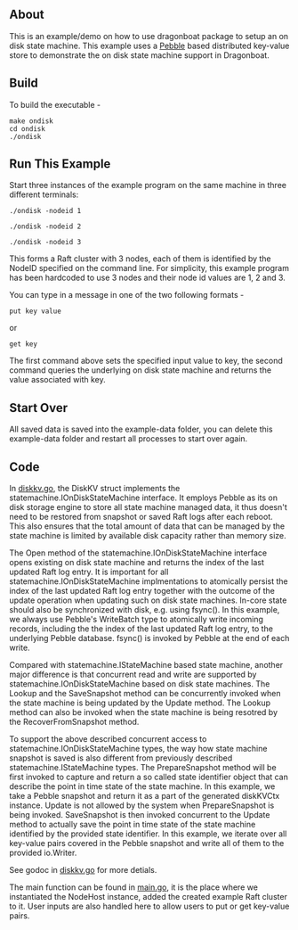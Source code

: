## About

This is an example/demo on how to use dragonboat package to setup an on disk state machine. This example uses a [Pebble](https://github.com/cockroachdb/pebble) based distributed key-value store to demonstrate the on disk state machine support in Dragonboat.

## Build

To build the executable -

```
make ondisk
cd ondisk
./ondisk
```

## Run This Example

Start three instances of the example program on the same machine in three different terminals:

```
./ondisk -nodeid 1
```

```
./ondisk -nodeid 2
```

```
./ondisk -nodeid 3
```

This forms a Raft cluster with 3 nodes, each of them is identified by the NodeID specified on the command line. For simplicity, this example program has been hardcoded to use 3 nodes and their node id values are 1, 2 and 3.

You can type in a message in one of the two following formats -

```
put key value
```

or

```
get key
```

The first command above sets the specified input value to key, the second command queries the underlying on disk state machine and returns the value associated with key.

## Start Over

All saved data is saved into the example-data folder, you can delete this example-data folder and restart all processes to start over again.

## Code

In [diskkv.go](diskkv.go), the DiskKV struct implements the statemachine.IOnDiskStateMachine interface. It employs Pebble as its on disk storage engine to store all state machine managed data, it thus doesn't need to be restored from snapshot or saved Raft logs after each reboot. This also ensures that the total amount of data that can be managed by the state machine is limited by available disk capacity rather than memory size.

The Open method of the statemachine.IOnDiskStateMachine interface opens existing on disk state machine and returns the index of the last updated Raft log entry. It is important for all statemachine.IOnDiskStateMachine implmentations to atomically persist the index of the last updated Raft log entry together with the outcome of the update operation when updating such on disk state machines. In-core state should also be synchronized with disk, e.g. using fsync(). In this example, we always use Pebble's WriteBatch type to atomically write incoming records, including the the index of the last updated Raft log entry, to the underlying Pebble database. fsync() is invoked by Pebble at the end of each write.

Compared with statemachine.IStateMachine based state machine, another major difference is that concurrent read and write are supported by statemachine.IOnDiskStateMachine based on disk state machines. The Lookup and the SaveSnapshot method can be concurrently invoked when the state machine is being updated by the Update method. The Lookup method can also be invoked when the state machine is being resotred by the RecoverFromSnapshot method.

To support the above described concurrent access to statemachine.IOnDiskStateMachine types, the way how state machine snapshot is saved is also different from previously described statemachine.IStateMachine types. The PrepareSnapshot method will be first invoked to capture and return a so called state identifier object that can describe the point in time state of the state machine. In this example, we take a Pebble snapshot and return it as a part of the generated diskKVCtx instance. Update is not allowed by the system when PrepareSnapshot is being invoked. SaveSnapshot is then invoked concurrent to the Update method to actually save the point in time state of the state machine identified by the provided state identifier. In this example, we iterate over all key-value pairs covered in the Pebble snapshot and write all of them to the provided io.Writer.

See godoc in [diskkv.go](diskkv.go) for more detials.

The main function can be found in [main.go](main.go), it is the place where we instantiated the NodeHost instance, added the created example Raft cluster to it. User inputs are also handled here to allow users to put or get key-value pairs.
